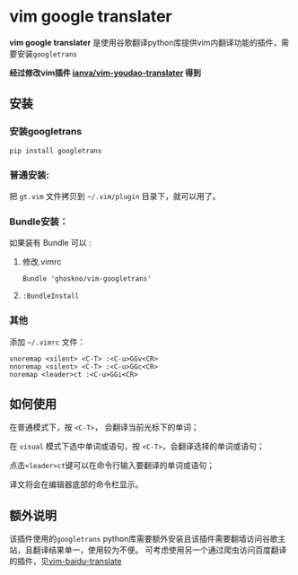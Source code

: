 # vim google translater

**vim google translater** 是使用谷歌翻译python库提供vim内翻译功能的插件，需要安装`googletrans`

**经过修改vim插件 [ianva/vim-youdao-translater](https://github.com/ianva/vim-youdao-translater) 得到**

## 安装

### 安装googletrans

```
pip install googletrans
```

### 普通安装:
把 `gt.vim` 文件拷贝到 `~/.vim/plugin` 目录下，就可以用了。


### Bundle安装：
如果装有 Bundle 可以 :

1. 修改.vimrc

   ```
   Bundle 'ghoskno/vim-googletrans'
   ```

2. ```
   :BundleInstall
   ```




###  其他
添加 `~/.vimrc` 文件：

```vim
vnoremap <silent> <C-T> :<C-u>GGv<CR>
nnoremap <silent> <C-T> :<C-u>GGc<CR>
noremap <leader>ct :<C-u>GGi<CR>
```

## 如何使用

在普通模式下，按 `<C-T>`， 会翻译当前光标下的单词；

在 `visual` 模式下选中单词或语句，按 `<C-T>`，会翻译选择的单词或语句；

点击`<leader>ct`键可以在命令行输入要翻译的单词或语句；

译文将会在编辑器底部的命令栏显示。


## 额外说明
该插件使用的`googletrans` python库需要额外安装且该插件需要翻墙访问谷歌主站，且翻译结果单一，使用较为不便。
可考虑使用另一个通过爬虫访问百度翻译的插件，见[vim-baidu-translate](https://github.com/GhosKno/vim-baidu-translate)
